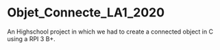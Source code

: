 # Objet_Connecte_LA1_2020
An Highschool project in which we had to create a connected object in C using a RPI 3 B+.
